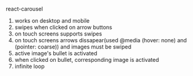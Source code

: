  react-carousel
1) works on desktop and mobile
2) swipes when clicked on arrow buttons
3) on touch screens supports swipes 
4) on touch screens arrows dissapear(used @media (hover: none) and (pointer: coarse)) and images must be swiped
5) active image's bullet is activated
6) when clicked on bullet, corresponding image is activated
7) infinite loop

